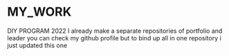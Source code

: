 # MY_WORK
DIY PROGRAM 2022
I already make a separate repositories of portfolio and leader you can check my github profile but to bind up all in one repository i just updated this one

